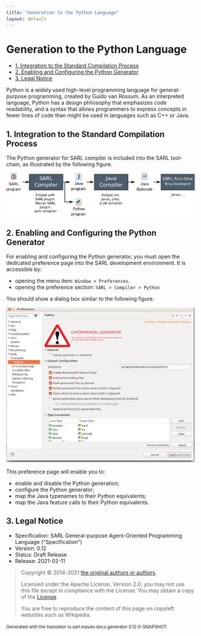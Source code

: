 ```yaml
---
title: "Generation to the Python Language"
layout: default
---
```


# Generation to the Python Language


<ul class="page_outline" id="page_outline">

<li><a href="#1-integration-to-the-standard-compilation-process">1. Integration to the Standard Compilation Process</a></li>
<li><a href="#2-enabling-and-configuring-the-python-generator">2. Enabling and Configuring the Python Generator</a></li>
<li><a href="#3-legal-notice">3. Legal Notice</a></li>

</ul>


Python is a widely used high-level programming language for general-purpose programming, created by Guido van Rossum.
As an interpreted language, Python has a design philosophy that emphasizes code readability, and a syntax that allows
programmers to express concepts in fewer lines of code than might be used in languages such as C++ or Java.

## 1. Integration to the Standard Compilation Process

The Python generator for SARL compiler is included into the SARL tool-chain, as illustrated by the following figure.

![Standard Compilation Process for SARL Programs](./compilation_process.png)

## 2. Enabling and Configuring the Python Generator

For enabling and configuring the Python generator, you must open the dedicated preference page into the SARL development environment.
It is accessible by:

* opening the menu item: `Window > Preferences`.
* opening the preference section: `SARL > Compiler > Python`  

You should show a dialog box similar to the following figure.

![Preference Page into the SARL Development Environment](./python_generator_config.png)

This preference page will enable you to:

* enable and disable the Python generation;
* configure the Python generator;
* map the Java typenames to their Python equivalents;
* map the Java feature calls to their Python equivalents.



## 3. Legal Notice

* Specification: SARL General-purpose Agent-Oriented Programming Language ("Specification")
* Version: 0.12
* Status: Draft Release
* Release: 2021-02-11

> Copyright &copy; 2014-2021 [the original authors or authors](http://www.sarl.io/about/index.html).
>
> Licensed under the Apache License, Version 2.0;
> you may not use this file except in compliance with the License.
> You may obtain a copy of the [License](http://www.apache.org/licenses/LICENSE-2.0).
>
> You are free to reproduce the content of this page on copyleft websites such as Wikipedia.

<small>Generated with the translator io.sarl.maven.docs.generator 0.12.0-SNAPSHOT.</small>
